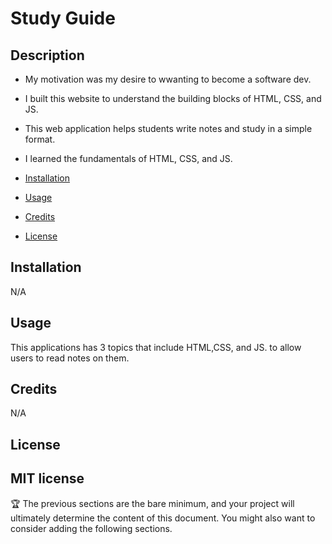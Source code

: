 # Study Guide

## Description


- My motivation was my desire to wwanting to become a software dev.
- I built this website to understand the building blocks of HTML, CSS, and JS.
- This web application helps students write notes and study in a simple format.
- I learned the fundamentals of HTML, CSS, and JS.

- [Installation](#installation)
- [Usage](#usage)
- [Credits](#credits)
- [License](#license)

## Installation

N/A

## Usage
This applications has 3 topics that include HTML,CSS, and JS. to allow users to read notes on them.




## Credits

N/A

## License

MIT license
---

🏆 The previous sections are the bare minimum, and your project will ultimately determine the content of this document. You might also want to consider adding the following sections.


